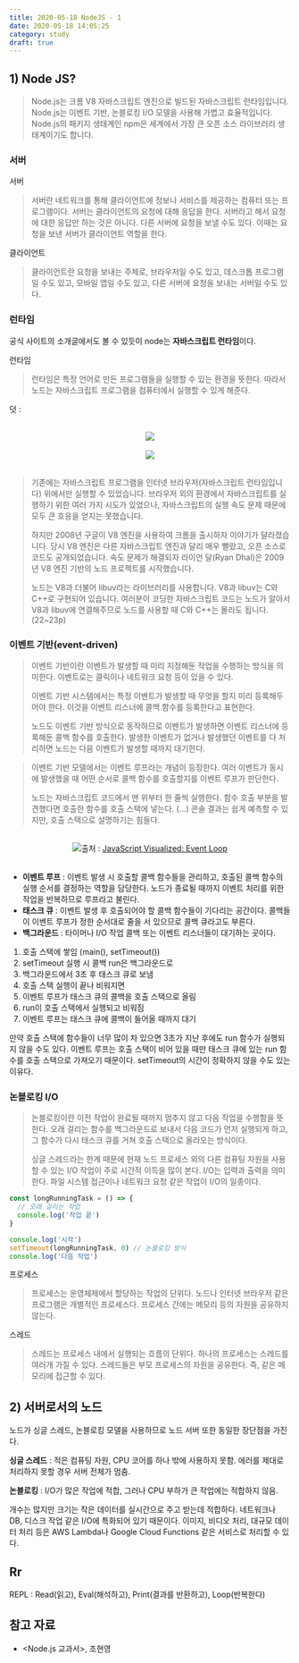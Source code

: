 ```yaml
---
title: 2020-05-18 NodeJS - 1
date: 2020-05-18 14:05:25
category: study
draft: true
---
```


## 1) Node JS?

> Node.js는 크롬 V8 자바스크립트 엔진으로 빌드된 자바스크립트 런타임입니다. Node.js는 이벤트 기반, 논블로킹 I/O 모델을 사용해 가볍고 효율적입니다. Node.js의 패키지 생태계인 npm은 세계에서 가장 큰 오픈 소스 라이브러리 생태계이기도 합니다.

### 서버

서버

> 서버란 네트워크를 통해 클라이언트에 정보나 서비스를 제공하는 컴퓨터 또는 프로그램이다. 서버는 클라이언트의 요청에 대해 응답을 한다. 서버라고 해서 요청에 대한 응답만 하는 것은 아니다. 다른 서버에 요청을 보낼 수도 있다. 이때는 요청을 보낸 서버가 클라이언트 역할을 한다.

클라이언트

> 클라이언트란 요청을 보내는 주체로, 브라우저일 수도 있고, 데스크톱 프로그램일 수도 있고, 모바일 앱일 수도 있고, 다른 서버에 요청을 보내는 서버일 수도 있다.

### 런타임

공식 사이트의 소개글에서도 볼 수 있듯이 node는 **자바스크립트 런타임**이다.

런타임

> 런타임은 특정 언어로 만든 프로그램들을 실행할 수 있는 환경을 뜻한다. 따라서 노드는 자바스크립트 프로그램을 컴퓨터에서 실행할 수 있게 해준다.

덧 :

<br>

<div align="center"><img src="./images/051801.png"/></div>

<br>

<div align="center"><img src="./images/051802.png"/></div>

<br>

> 기존에는 자바스크립트 프로그램을 인터넷 브라우저(자바스크립트 런타임입니다) 위에서만 실행할 수 있었습니다. 브라우저 외의 환경에서 자바스크립트를 실행하기 위한 여러 가지 시도가 있었으나, 자바스크립트의 실행 속도 문제 때문에 모두 큰 호응을 얻지는 못했습니다.
>
> 하지만 2008년 구글이 V8 엔진을 사용하여 크롬을 출시하자 이야기가 달라졌습니다. 당시 V8 엔진은 다른 자바스크립트 엔진과 달리 매우 빨랐고, 오픈 소스로 코드도 공개되었습니다. 속도 문제가 해결되자 라이언 달(Ryan Dhal)은 2009년 V8 엔진 기반의 노드 프로젝트를 시작했습니다.
>
> 노드는 V8과 더불어 libuv라는 라이브러리를 사용합니다. V8과 libuv는 C와 C++로 구현되어 있습니다. 여러분이 코딩한 자바스크립트 코드는 노드가 알아서 V8과 libuv에 연결해주므로 노드를 사용할 때 C와 C++는 몰라도 됩니다. (22~23p)

### 이벤트 기반(event-driven)

> 이벤트 기반이란 이벤트가 발생할 때 미리 지정해둔 작업을 수행하는 방식을 의미한다. 이벤트로는 클릭이나 네트워크 요청 등이 있을 수 있다.
>
> 이벤트 기반 시스템에서는 특정 이벤트가 발생할 때 무엇을 할지 미리 등록해두어야 한다. 이것을 이벤트 리스너에 콜백 함수를 등록한다고 표현한다.
>
> 노드도 이벤트 기반 방식으로 동작하므로 이벤트가 발생하면 이벤트 리스너에 등록해둔 콜백 함수를 호출한다. 발생한 이벤트가 없거나 발생했던 이벤트를 다 처리하면 노드는 다음 이벤트가 발생할 때까지 대기한다.

> 이벤트 기반 모델에서는 이벤트 루프라는 개념이 등장한다. 여러 이벤트가 동시에 발생했을 때 어떤 순서로 콜백 함수를 호출할지를 이벤트 루프가 판단한다.
>
> 노드는 자바스크립트 코드에서 맨 위부터 한 줄씩 실행한다. 함수 호출 부분을 발견했다면 호출한 함수를 호출 스택에 넣는다. (...) 콘솔 결과는 쉽게 예측할 수 있지만, 호출 스택으로 설명하기는 힘들다.

<br>

<div align="center"><img src="./images/051803.png"/>출처 : <a href="https://dev.to/lydiahallie/javascript-visualized-event-loop-3dif">JavaScript Visualized: Event Loop</a></div>

<br>

- **이벤트 루프** : 이벤트 발생 시 호출할 콜백 함수들을 관리하고, 호출된 콜백 함수의 실행 순서를 결정하는 역할을 담당한다. 노드가 종료될 때까지 이벤트 처리를 위한 작업을 반복하므로 루프라고 불린다.
- **태스크 큐** : 이벤트 발생 후 호출되어야 할 콜백 함수들이 기다리는 공간이다. 콜백들이 이벤트 루프가 정한 순서대로 줄을 서 있으므로 콜백 큐라고도 부른다.
- **백그라운드** : 타이머나 I/O 작업 콜백 또는 이벤트 리스너들이 대기하는 곳이다.

1. 호출 스택에 쌓임 (main(), setTimeout())
2. setTimeout 실행 시 콜백 run은 백그라운드로
3. 백그라운드에서 3초 후 태스크 큐로 보냄
4. 호출 스택 실행이 끝나 비워지면
5. 이벤트 루프가 태스크 큐의 콜백을 호출 스택으로 올림
6. run이 호출 스택에서 실행되고 비워짐
7. 이벤트 루프는 태스크 큐에 콜백이 들어올 때까지 대기

만약 호출 스택에 함수들이 너무 많이 차 있으면 3초가 지난 후에도 run 함수가 실행되지 않을 수도 있다. 이벤트 루프는 호출 스택이 비어 있을 때만 태스크 큐에 있는 run 함수를 호출 스택으로 가져오기 때문이다. setTimeout의 시간이 정확하지 않을 수도 있는 이유다.

### 논블로킹 I/O

> 논블로킹이란 이전 작업이 완료될 때까지 멈추지 않고 다음 작업을 수행함을 뜻한다. 오래 걸리는 함수를 백그라운드로 보내서 다음 코드가 먼저 실행되게 하고, 그 함수가 다시 태스크 큐를 거쳐 호출 스택으로 올라오는 방식이다.
>
> 싱글 스레드라는 한계 때문에 현재 노드 프로세스 외의 다른 컴퓨팅 자원을 사용할 수 있는 I/O 작업이 주로 시간적 이득을 많이 본다. I/O는 입력과 출력을 의미한다. 파일 시스템 접근이나 네트워크 요청 같은 작업이 I/O의 일종이다.

```js
const longRunningTask = () => {
  // 오래 걸리는 작업
  console.log('작업 끝')
}

console.log('시작')
setTimeout(longRunningTask, 0) // 논블로킹 방식
console.log('다음 작업')
```

프로세스

> 프로세스는 운영체제에서 할당하는 작업의 단위다. 노드나 인터넷 브라우저 같은 프로그램은 개별적인 프로세스다. 프로세스 간에는 메모리 등의 자원을 공유하지 않는다.

스레드

> 스레드는 프로세스 내에서 실행되는 흐름의 단위다. 하나의 프로세스는 스레드를 여러개 가질 수 있다. 스레드들은 부모 프로세스의 자원을 공유한다. 즉, 같은 메모리에 접근할 수 있다.

## 2) 서버로서의 노드

노드가 싱글 스레드, 논블로킹 모델을 사용하므로 노드 서버 또한 동일한 장단점을 가진다.

**싱글 스레드** : 적은 컴퓨팅 자원, CPU 코어를 하나 밖에 사용하지 못함. 에러를 제대로 처리하지 못할 경우 서버 전체가 멈춤.

**논블로킹** : I/O가 많은 작업에 적합, 그러나 CPU 부하가 큰 작업에는 적합하지 않음.

개수는 많지만 크기는 작은 데이터를 실시간으로 주고 받는데 적합하다. 네트워크나 DB, 디스크 작업 같은 I/O에 특화되어 있기 때문이다. 이미지, 비디오 처리, 대규모 데이터 처리 등은 AWS Lambda나 Google Cloud Functions 같은 서비스로 처리할 수 있다.

## Rr

REPL : Read(읽고), Eval(해석하고), Print(결과를 반환하고), Loop(반복한다)

## 참고 자료

- <Node.js 교과서>, 조현영
